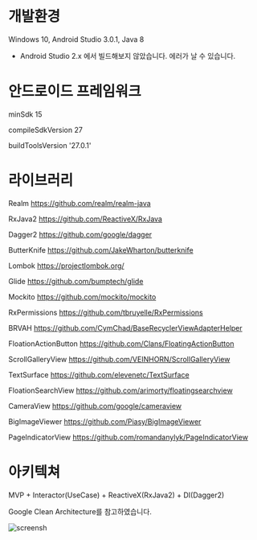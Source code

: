 # 개발환경
Windows 10, Android Studio 3.0.1, Java 8
- Android Studio 2.x 에서 빌드해보지 않았습니다. 에러가 날 수 있습니다.

# 안드로이드 프레임워크
minSdk 15

compileSdkVersion 27

buildToolsVersion '27.0.1'


# 라이브러리
Realm https://github.com/realm/realm-java

RxJava2 https://github.com/ReactiveX/RxJava

Dagger2 https://github.com/google/dagger

ButterKnife https://github.com/JakeWharton/butterknife

Lombok https://projectlombok.org/

Glide https://github.com/bumptech/glide

Mockito https://github.com/mockito/mockito

RxPermissions https://github.com/tbruyelle/RxPermissions

BRVAH https://github.com/CymChad/BaseRecyclerViewAdapterHelper

FloationActionButton https://github.com/Clans/FloatingActionButton

ScrollGalleryView https://github.com/VEINHORN/ScrollGalleryView

TextSurface https://github.com/elevenetc/TextSurface

FloationSearchView https://github.com/arimorty/floatingsearchview

CameraView https://github.com/google/cameraview

BigImageViewer https://github.com/Piasy/BigImageViewer

PageIndicatorView https://github.com/romandanylyk/PageIndicatorView


# 아키텍쳐
MVP + Interactor(UseCase) + ReactiveX(RxJava2) + DI(Dagger2)

Google Clean Architecture를 참고하였습니다.

![screensh](https://images.contentful.com/emmiduwd41v7/6HuRyfP1Vm4UEIiIEIeMwS/5f66cdc5c4a5af60f24920548babace1/clean-android-architecture2.jpg)
